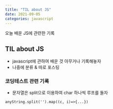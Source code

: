 ```yaml
---
title: "TIL about JS"
date: 2021-09-05
categories: javascript
---
```


오늘 배운 JS에 관련한 기록

## TIL about JS

- javascript에 관하여 배운 것 아무거나 기록해놓자
- 나중에 분류 & 따로 포스팅

### 코딩테스트 관련 기록
- 문자열은 split으로 이용하여 char 하나씩 루프를 돌자
```
anyString.split('').map((c, i)=>{...}) 
```

